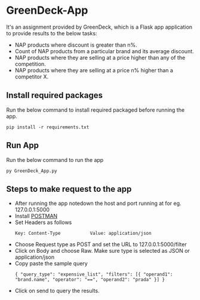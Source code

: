 # GreenDeck-App

It's an assignment provided by GreenDeck, which is a Flask app application to provide results to the below tasks:

  - NAP products where discount is greater than n%.
  - Count of NAP products from a particular brand and its average discount.
  - NAP products where they are selling at a price higher than any of the competition.
  - NAP products where they are selling at a price n% higher than a competitor X.

## Install required packages

Run the below command to install required packaged before running the app.

```
pip install -r requirements.txt
```

## Run App

Run the below command to run the app

```
py GreenDeck_App.py
```
## Steps to make request to the app
  - After running the app notedown the host and port running at for eg. 127.0.0.1:5000
  - Install [POSTMAN](https://www.postman.com/downloads/)
  - Set Headers as follows
    ```
    Key: Content-Type           Value: application/json
    ```
  - Choose Request type as POST and set the URL to 127.0.0.1:5000/filter
  - Click on Body and choose Raw. Make sure type is selected as JSON or application/json
  - Copy paste the sample query
    ```
    { "query_type": "expensive_list", "filters": [{ "operand1": "brand.name", "operator": "==", "operand2": "prada" }] }
    ```
  - Click on send to query the results.

